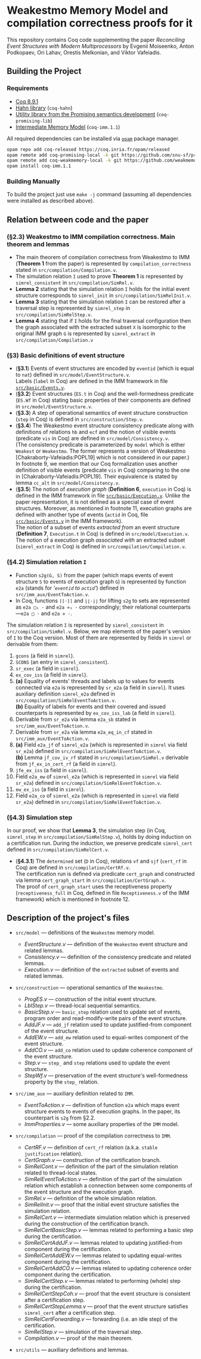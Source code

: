 # Weakestmo Memory Model and compilation correctness proofs for it

This repository contains Coq code supplementing the paper 
*Reconciling Event Structures with Modern Multiprocessors*
by Evgenii Moiseenko, Anton Podkopaev, Ori Lahav, Orestis Melkonian, and Viktor Vafeiadis.

## Building the Project

### Requirements
* [Coq 8.9.1](https://coq.inria.fr)
* [Hahn library](https://github.com/vafeiadis/hahn) (`coq-hahn`)
* [Utility library from the Promising semantics development](https://github.com/snu-sf/promising-lib) (`coq-promising-lib`)
* [Intermediate Memory Model](https://github.com/weakmemory/imm) (`coq-imm.1.1`)

All required dependencies can be installed via [`opam`](https://opam.ocaml.org/) package manager. 

```bash
opam repo add coq-released https://coq.inria.fr/opam/released
opam remote add coq-promising-local -k git https://github.com/snu-sf/promising-opam-coq-archive
opam remote add coq-weakmemory-local -k git https://github.com/weakmemory/local-coq-opam-archive
opam install coq-imm.1.1
```

### Building Manually

To build the project just use `make -j` command (assuming all dependencies were installed as described above). 

## Relation between code and the paper 

### (§2.3) Weakestmo to IMM compilation correctness. Main theorem and lemmas

* The main theorem of compilation correctness from Weakestmo to IMM (**Theorem 1** from the paper) is represented
  by `compilation_correctness` stated in `src/compilation/Compilation.v`.
* The simulation relation `I` used to prove **Theorem 1** is represented by `simrel_consistent` in `src/compilation/SimRel.v`.
* **Lemma 2** stating that the simulation relation `I` holds for the initial event structure corresponds to 
  `simrel_init` in `src/compilation/SimRelInit.v`.
* **Lemma 3** stating that the simulation relation `I` can be restored after a traversal step is represented by
  `simrel_step` in `src/compilation/SimRelStep.v`.
* **Lemma 4** stating that if `I` holds for the final traversal configuration 
  then the graph associated with the extracted subset `X` is isomorphic to the original IMM graph `G` 
  is represented by `simrel_extract` in `src/compilation/Compilation.v`
  
### (§3) Basic definitions of event structure
* (**§3.1**) Events of event structures are encoded by `eventid` (which is equal to `nat`) defined in `src/model/EventStructure.v`.
  <br />
  Labels (`label` in Coq) are defined in the IMM framework in file [`src/basic/Events.v`](https://github.com/weakmemory/imm/blob/forweakestmo/src/basic/Events.v).
* (**§3.2**) Event structures (`ES.t` in Coq) and the well-formedness predicate (`ES.Wf` in Coq) stating basic properties of their components
  are defined in `src/model/EventStructure.v`.
* (**§3.3**) A step of operational semantics of event structure construction (`step` in Coq) is defined in `src/construction/Step.v`.
* (**§3.4**) The Weakestmo event structure consistency predicate along with definitions of relations `hb` and `ecf` and the notion of visible events (predicate `vis` in Coq)
  are defined in `src/model/Consistency.v`.
  <br />
  (The consistency predicate is parameterized by `model` which is either `Weakest` or `Weakestmo`.
   The former represents a version of Weakestmo [Chakraborty-Vafeiadis:POPL19] which is not considered in our paper.)
  <br />
  In footnote 9, we mention that our Coq formalization uses another definition of visible events (predicate `vis` in Coq) comparing
  to the one in [Chakraborty-Vafeiadis:POPL19].
  Their equivalence is stated by lemma `cc_alt` in `src/model/Consistency.v`.
* (**§3.5**)
  The notion of *execution graph* (**Definition 6**, `execution` in Coq)
  is defined in the IMM framework in file [`src/basic/Execution.v`](https://github.com/weakmemory/imm/blob/forweakestmo/src/basic/Execution.v).
  Unlike the paper representation, it is not defined as a special case of event structures.
  Moreover, as mentioned in footnote 11, execution graphs are defined with another type of events
  (`actid` in Coq, file [`src/basic/Events.v`](https://github.com/weakmemory/imm/blob/forweakestmo/src/basic/Events.v) in the IMM framework).
  <br />
  The notion of a subset of events *extracted from* an event structure (**Definition 7**, `Execution.t` in Coq) is defined in `src/model/Execution.v`.
  <br />
  The notion of a execution graph *associated with* an extracted subset (`simrel_extract` in Coq) is defined in `src/compilation/Compilation.v`.

### (§4.2) Simulation relation `I`
* Function `s2g(G, S)` from the paper (which maps events of event structure `S` to events of execution graph `G`)
  is represented by function `e2a` (stands for *'`eventid` to `actid`'*) defined in `src/imm_aux/EventToAction.v`.
* In Coq, functions `⌈⌈·⌉⌉` and `⌊⌊·⌋⌋` for lifting `s2g` to sets are represented as `e2a □₁ ·` and `e2a ⋄₁ ·` correspondingly;
  their relational counterparts—`e2a □ ·` and `e2a ⋄ ·`.

The simulation relation `I` is represented by `simrel_consistent` in `src/compilation/SimRel.v`.
Below, we map elements of the paper's version of `I` to the Coq version.
Most of them are represented by fields in `simrel` or derivable from them:

1. `gcons` (a field in `simrel`).
2. `SCONS` (an entry in `simrel_consistent`).
3. `sr_exec` (a field in `simrel`).
4. `ex_cov_iss` (a field in `simrel`).
5. **(a)** Equality of events' threads and labels up to values for events connected via `e2a` 
   is represented by `sr_e2a` (a field in `simrel`).
   It uses auxiliary definition `simrel_e2a` defined in `src/compilation/SimRelEventToAction.v`.
   <br />
   **(b)** Equality of labels for events and their covered and issued counterparts is represented by `ex_cov_iss_lab` (a field in `simrel`).
6. Derivable from `sr_e2a` via lemma `e2a_sb` stated in `src/imm_aux/EventToAction.v`.
7. Derivable from `sr_e2a` via lemma `e2a_eq_in_cf` stated in `src/imm_aux/EventToAction.v`.
8. **(a)** Field `e2a_jf` of `simrel_e2a` (which is represented in `simrel` via field `sr_e2a`) defined in `src/compilation/SimRelEventToAction.v`.
   <br />
   **(b)** Lemma `jf_cov_iv_rf` stated in `src/compilation/SimRel.v` derivable from `jf_ex_in_cert_rf` (a field in `simrel`).
9. `jfe_ex_iss` (a field in `simrel`).
10. Field `e2a_ew` of `simrel_e2a` (which is represented in `simrel` via field `sr_e2a`) defined in `src/compilation/SimRelEventToAction.v`.
11. `ew_ex_iss` (a field in `simrel`).
12. Field `e2a_co` of `simrel_e2a` (which is represented in `simrel` via field `sr_e2a`) defined in `src/compilation/SimRelEventToAction.v`.

### (§4.3) Simulation step

In our proof, we show that **Lemma 3**, the simulation step (in Coq, `simrel_step` in `src/compilation/SimRelStep.v`),
holds by doing induction on a certification run.
During the induction, we preserve predicate `simrel_cert` defined in `src/compilation/SimRelCert.v`.

* (**§4.3.1**) The `determined` set  (`D` in Coq), relations `vf` and `sjf` (`cert_rf` in Coq) are defined in `src/compilation/CertRf.v`.
  <br />
  The certification run is defined via predicate `cert_graph` and constructed via lemma `cert_graph_start` in `src/compilation/CertGraph.v`.
  <br />
  The proof of `cert_graph_start` uses the receptiveness property (`receptiveness_full` in Coq, defined in file `Receptiveness.v` of the IMM framework)
  which is mentioned in footnote 12.
  
## Description of the project's files

* `src/model` — definitions of the `Weakestmo` memory model.
  - *EventStructure.v* — definition of the `Weakestmo` event structure and related lemmas.
  - *Consistency.v* — definition of the consistency predicate and related lemmas.
  - *Execution.v* — definition of the `extracted` subset of events and related lemmas.

* `src/construction` — operational semantics of the `Weakestmo`.
  - *ProgES.v* — construction of the initial event structure.
  - *LblStep.v* — thread-local sequential semantics.
  - *BasicStep.v* — `basic_step` relation used to update set of events, program order and read-modify-write pairs of the event structure.
  - *AddJF.v* — `add_jf` relation used to update justified-from component of the event structure.
  - *AddEW.v* — `add_ew` relation used to equal-writes component of the event structure.
  - *AddCO.v* — `add_co` relation used to update coherence component of the event structure.
  - *Step.v* — `step_` and `step` relations used to update the event structure.
  - *StepWf.v* — preservation of the event structure's well-formedness property by the `step_` relation.

* `src/imm_aux` — auxiliary definition related to `IMM`.
  - *EventToAction.v* — definition of function `e2a`  which maps event structure events to events of execution graphs.
In the paper, its counterpart is `s2g` from §2.2.
  - *ImmProperties.v* — some auxiliary properties of the `IMM` model.

* `src/compilation` — proof of the compilation correctness to `IMM`.
  - *CertRF.v* — definition of `cert_rf` relation (a.k.a. `stable justification` relation).
  - *CertGraph.v* — construction of the certification branch.
  - *SimRelCont.v* — definition of the part of the simulation relation related to thread-local states.
  - *SimRelEventToAction.v* — definition of the part of the simulation relation which establish a connection between some components of the event structure and the execution graph.
  - *SimRel.v* — definition of the whole simulation relation.
  - *SimRelInit.v* — proof that the initial event structure satisfies the simulation relation.
  - *SimRelCert.v* — intermediate simulation relation which is preserved during the construction of the certification branch.
  - *SimRelCertBasicStep.v* — lemmas related to performing a basic step during the certification.
  - *SimRelCertAddJF.v* — lemmas related to updating justified-from component during the certification.
  - *SimRelCertAddEW.v* — lemmas related to updating equal-writes component during the certification.
  - *SimRelCertAddCO.v* — lemmas related to updating coherence order component during the certification.
  - *SimRelCertStep.v* — lemmas related to performing (whole) step during the certification.
  - *SimRelCertStepCoh.v* — proof that the event structure is consistent after a certification step.
  - *SimRelCertStepLemma.v* — proof that the event structure satisfies `simrel_cert` after a certification step.
  - *SimRelCertForwarding.v* — forwarding (i.e. an idle step) of the certification.
  - *SimRelStep.v* — simulation of the traversal step.
  - *Compilation.v* — proof of the main theorem.

* `src/utils` — auxiliary definitions and lemmas.

